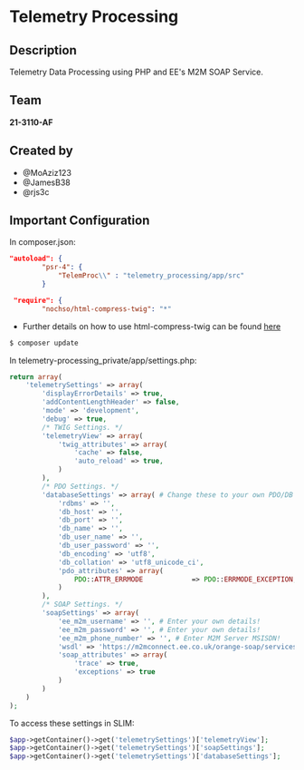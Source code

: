 # Telemetry Processing
## Description
Telemetry Data Processing using PHP and EE's M2M SOAP Service. 
## Team
**21-3110-AF**
## Created by
* @MoAziz123
* @JamesB38
* @rjs3c
## Important Configuration
In composer.json:
```json
"autoload": {
        "psr-4": {
            "TelemProc\\" : "telemetry_processing/app/src"
        }
```
```json
 "require": {
        "nochso/html-compress-twig": "*"
```
* Further details on how to use html-compress-twig can be found [here](https://github.com/nochso/html-compress-twig)
```bash
$ composer update
```
In telemetry-processing_private/app/settings.php:
```php
return array(
    'telemetrySettings' => array(
        'displayErrorDetails' => true,
        'addContentLengthHeader' => false,
        'mode' => 'development',
        'debug' => true,
        /* TWIG Settings. */
        'telemetryView' => array(
            'twig_attributes' => array(
                'cache' => false,
                'auto_reload' => true,
            )
        ),
        /* PDO Settings. */
        'databaseSettings' => array( # Change these to your own PDO/DB settings!
            'rdbms' => '',
            'db_host' => '',
            'db_port' => '',
            'db_name' => '',
            'db_user_name' => '',
            'db_user_password' => '',
            'db_encoding' => 'utf8',
            'db_collation' => 'utf8_unicode_ci',
            'pdo_attributes' => array(
                PDO::ATTR_ERRMODE            => PDO::ERRMODE_EXCEPTION,
            )
        ),
        /* SOAP Settings. */
        'soapSettings' => array(
            'ee_m2m_username' => '', # Enter your own details!
            'ee_m2m_password' => '', # Enter your own details!
            'ee_m2m_phone_number' => '', # Enter M2M Server MSISDN!
            'wsdl' => 'https://m2mconnect.ee.co.uk/orange-soap/services/MessageServiceByCountry?wsdl',
            'soap_attributes' => array(
                'trace' => true,
                'exceptions' => true
            )
        )
    )
);
```
To access these settings in SLIM:
```php
$app->getContainer()->get('telemetrySettings')['telemetryView'];
$app->getContainer()->get('telemetrySettings')['soapSettings'];
$app->getContainer()->get('telemetrySettings')['databaseSettings'];
```

